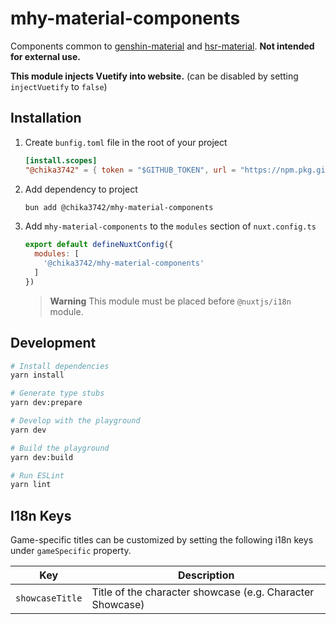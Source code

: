 # mhy-material-components

Components common to [genshin-material][genshin-material-repo-url] and [hsr-material][hsr-material-repo-url]. **Not intended for external use.**

**This module injects Vuetify into website.** (can be disabled by setting `injectVuetify` to `false`)

## Installation

1. Create `bunfig.toml` file in the root of your project

    ```toml
    [install.scopes]
    "@chika3742" = { token = "$GITHUB_TOKEN", url = "https://npm.pkg.github.com" }
    ```

2. Add dependency to project

    ```bash
    bun add @chika3742/mhy-material-components
    ```

3. Add `mhy-material-components` to the `modules` section of `nuxt.config.ts`

    ```js
    export default defineNuxtConfig({
      modules: [
        '@chika3742/mhy-material-components'
      ]
    })
    ```

   > **Warning**
   > This module must be placed before `@nuxtjs/i18n` module.

## Development

```bash
# Install dependencies
yarn install

# Generate type stubs
yarn dev:prepare

# Develop with the playground
yarn dev

# Build the playground
yarn dev:build

# Run ESLint
yarn lint
```

## I18n Keys

Game-specific titles can be customized by setting the following i18n keys under `gameSpecific` property.

| Key             | Description                                               |
|-----------------|-----------------------------------------------------------|
| `showcaseTitle` | Title of the character showcase (e.g. Character Showcase) |

<!-- Links -->
[genshin-material-repo-url]: https://github.com/chika3742/genshin-material
[hsr-material-repo-url]: https://github.com/chika3742/hsr-material
